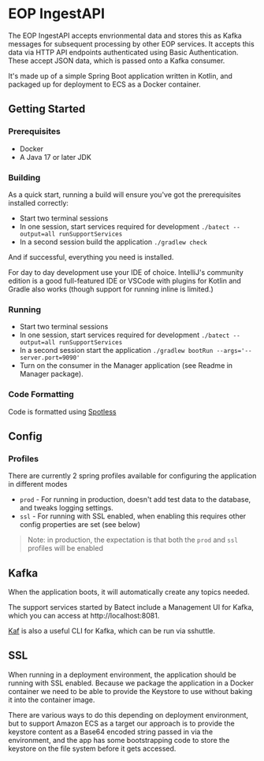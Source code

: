 # EOP IngestAPI

The EOP IngestAPI accepts envrionmental data and stores this as Kafka messages for subsequent processing by other EOP services. It accepts this data via HTTP API endpoints authenticated using Basic Authentication. These accept JSON data, which is passed onto a Kafka consumer.

It's made up of a simple Spring Boot application written in Kotlin, and packaged up for deployment to ECS as a Docker container.

## Getting Started

### Prerequisites

* Docker
* A Java 17 or later JDK

### Building

As a quick start, running a build will ensure you've got the prerequisites installed correctly:

* Start two terminal sessions
* In one session, start services required for development ```./batect --output=all runSupportServices```
* In a second session build the application ```./gradlew check```

And if successful, everything you need is installed.

For day to day development use your IDE of choice. IntelliJ's community edition is a good full-featured IDE or VSCode
with plugins for Kotlin and Gradle also works (though support for running inline is limited.)


### Running

* Start two terminal sessions
* In one session, start services required for development ```./batect --output=all runSupportServices```
* In a second session start the application ```./gradlew bootRun --args='--server.port=9090'```
* Turn on the consumer in the Manager application (see Readme in Manager package).


### Code Formatting

Code is formatted using [Spotless](https://github.com/diffplug/spotless)

## Config

### Profiles

There are currently 2 spring profiles available for configuring the application in different modes

* `prod` - For running in production, doesn't add test data to the database, and tweaks logging settings.
* `ssl` - For running with SSL enabled, when enabling this requires other config properties are set (see below)

> Note: in production, the expectation is that both the `prod` and `ssl` profiles will be enabled

## Kafka

When the application boots, it will automatically create any topics needed.

The support services started by Batect include a Management UI for Kafka, which you can access at http://localhost:8081.

[Kaf](https://github.com/birdayz/kaf) is also a useful CLI for Kafka, which can be run via sshuttle.

## SSL

When running in a deployment environment, the application should be running with SSL enabled. Because we package the
application in a Docker container we need to be able to provide the Keystore to use without baking it into the container
image.

There are various ways to do this depending on deployment environment, but to support Amazon ECS as a target our
approach is to provide the keystore content as a Base64 encoded string passed in via the environment, and the app has
some bootstrapping code to store the keystore on the file system before it gets accessed.
